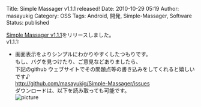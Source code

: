 Title: Simple Massager v1.1.1 released!
Date: 2010-10-29 05:19
Author: masayukig
Category: OSS
Tags: Android, 開発, Simple-Massager, Software
Status: published

[Simple Massager
v1.1.1](//details?id=org.orzlabs.android.massage)をリリースしました。  
v1.1.1:  
- 画面表示をよりシンプルにわかりやすくしたつもりです。  
もし、バグを見つけたり、ご意見などありましたら、  
下記のgithub
ウェブサイトでその問題点等の書き込みをしてくれると嬉しいです♪  
<http://github.com/masayukig/Simple-Massager/issues>  
ダウンロードは、以下を読み取っても可能です。  
![picture](https://masayukig.files.wordpress.com/2010/10/47385-qrcode.gif)
